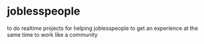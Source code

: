 # joblesspeople
to do realtime projects for helping joblesspeople to get an experience at the same time to work like a community
